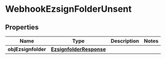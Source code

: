 
# WebhookEzsignFolderUnsent

## Properties
| Name | Type | Description | Notes |
| ------------ | ------------- | ------------- | ------------- |
| **objEzsignfolder** | [**EzsignfolderResponse**](EzsignfolderResponse.md) |  |  |



